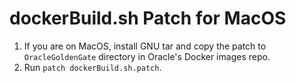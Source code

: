 # dockerBuild.sh Patch for MacOS

1. If you are on MacOS, install GNU tar and copy the patch to `OracleGoldenGate` directory in Oracle's Docker images repo.
2. Run `patch dockerBuild.sh.patch`.
